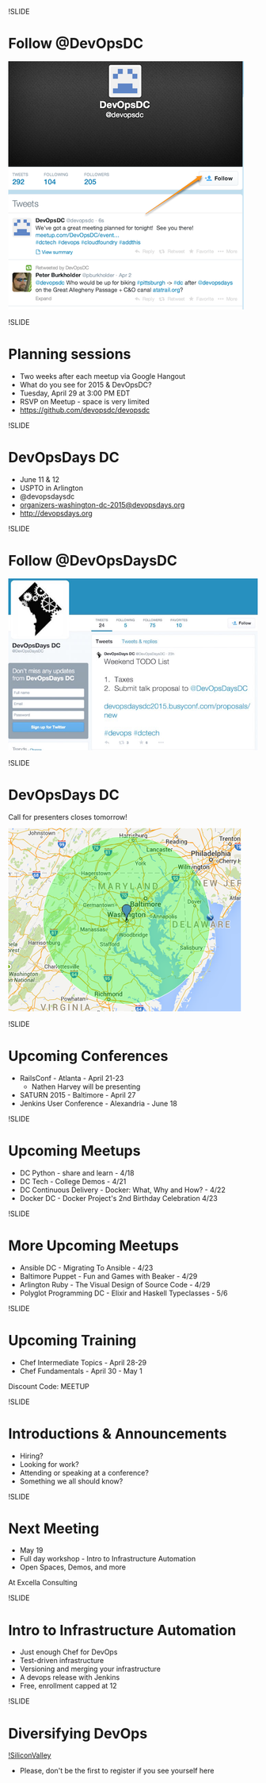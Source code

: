 !SLIDE
# Follow @DevOpsDC #
![@devopsdc](../images/follow-devopsdc.png)

!SLIDE
# Planning sessions

* Two weeks after each meetup via Google Hangout
* What do you see for 2015 & DevOpsDC?
* Tuesday, April 29 at 3:00 PM EDT
* RSVP on Meetup - space is very limited
* https://github.com/devopsdc/devopsdc

!SLIDE
# DevOpsDays DC #

* June 11 & 12
* USPTO in Arlington
* @devopsdaysdc
* organizers-washington-dc-2015@devopsdays.org
* http://devopsdays.org

!SLIDE
# Follow @DevOpsDaysDC #
![@devopsdaysdc](../images/follow_devopsdaysdc.jpg)

!SLIDE
# DevOpsDays DC #

Call for presenters closes tomorrow!

![CFP](../images/locally_sourced.png)

!SLIDE

# Upcoming Conferences #

* RailsConf - Atlanta - April 21-23
  * Nathen Harvey will be presenting
* SATURN 2015 - Baltimore - April 27
* Jenkins User Conference - Alexandria - June 18

!SLIDE
# Upcoming Meetups #

* DC Python - share and learn - 4/18
* DC Tech - College Demos - 4/21
* DC Continuous Delivery - Docker: What, Why and How? - 4/22
* Docker DC - Docker Project's 2nd Birthday Celebration 4/23

!SLIDE
# More Upcoming Meetups #

* Ansible DC - Migrating To Ansible - 4/23
* Baltimore Puppet - Fun and Games with Beaker - 4/29
* Arlington Ruby - The Visual Design of Source Code - 4/29
* Polyglot Programming DC - Elixir and Haskell Typeclasses - 5/6

!SLIDE
# Upcoming Training #

* Chef Intermediate Topics - April 28-29
* Chef Fundamentals - April 30 - May 1

Discount Code:  MEETUP

!SLIDE
# Introductions & Announcements #

* Hiring?
* Looking for work?
* Attending or speaking at a conference?
* Something we all should know?

!SLIDE
# Next Meeting #

* May 19
* Full day workshop - Intro to Infrastructure Automation
* Open Spaces, Demos, and more

At Excella Consulting

!SLIDE
# Intro to Infrastructure Automation #

* Just enough Chef for DevOps
* Test-driven infrastructure
* Versioning and merging your infrastructure
* A devops release with Jenkins
* Free, enrollment capped at 12

!SLIDE
# Diversifying DevOps #

[!SiliconValley](../images/silicon-valley.jpg)
* Please, don't be the first to register if you see yourself here
